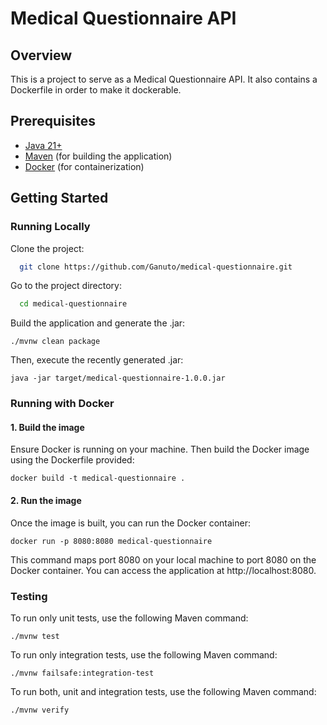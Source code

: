 # Medical Questionnaire API

## Overview

This is a project to serve as a Medical Questionnaire API.
It also contains a Dockerfile in order to make it dockerable.

## Prerequisites

- [Java 21+](https://download.oracle.com/java/21/latest/jdk-21_macos-x64_bin.tar.gz)
- [Maven](https://maven.apache.org/install.html) (for building the application)
- [Docker](https://docs.docker.com/get-docker/) (for containerization)

## Getting Started

### Running Locally

Clone the project:

```bash
  git clone https://github.com/Ganuto/medical-questionnaire.git
```

Go to the project directory:

```bash
  cd medical-questionnaire
```

Build the application and generate the .jar:

````
./mvnw clean package
````

Then, execute the recently generated .jar:

````
java -jar target/medical-questionnaire-1.0.0.jar
````

### Running with Docker

#### 1. Build the image

Ensure Docker is running on your machine. Then build the Docker image using the Dockerfile provided:

```
docker build -t medical-questionnaire .
```

#### 2. Run the image

Once the image is built, you can run the Docker container:

```
docker run -p 8080:8080 medical-questionnaire
```

This command maps port 8080 on your local machine to port 8080 on the Docker container. You can access the application
at http://localhost:8080.

### Testing

To run only unit tests, use the following Maven command:

```
./mvnw test
```

To run only integration tests, use the following Maven command:

```
./mvnw failsafe:integration-test
```

To run both, unit and integration tests, use the following Maven command:

```
./mvnw verify
```

